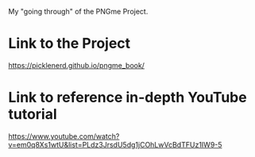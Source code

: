 My "going through" of the PNGme Project.

# Link to the Project

https://picklenerd.github.io/pngme_book/

# Link to reference in-depth YouTube tutorial

https://www.youtube.com/watch?v=em0q8Xs1wtU&list=PLdz3JrsdU5dg1jCOhLwVcBdTFUz1IW9-5
